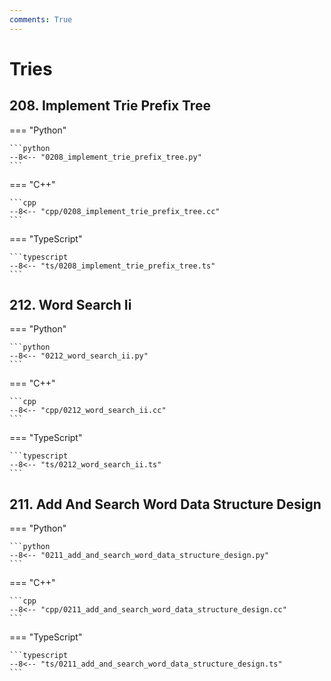 ```yaml
---
comments: True
---
```


# Tries

## 208. Implement Trie Prefix Tree

=== "Python"

    ```python
    --8<-- "0208_implement_trie_prefix_tree.py"
    ```

=== "C++"

    ```cpp
    --8<-- "cpp/0208_implement_trie_prefix_tree.cc"
    ```

=== "TypeScript"

    ```typescript
    --8<-- "ts/0208_implement_trie_prefix_tree.ts"
    ```

## 212. Word Search Ii

=== "Python"

    ```python
    --8<-- "0212_word_search_ii.py"
    ```

=== "C++"

    ```cpp
    --8<-- "cpp/0212_word_search_ii.cc"
    ```

=== "TypeScript"

    ```typescript
    --8<-- "ts/0212_word_search_ii.ts"
    ```

## 211. Add And Search Word Data Structure Design

=== "Python"

    ```python
    --8<-- "0211_add_and_search_word_data_structure_design.py"
    ```

=== "C++"

    ```cpp
    --8<-- "cpp/0211_add_and_search_word_data_structure_design.cc"
    ```

=== "TypeScript"

    ```typescript
    --8<-- "ts/0211_add_and_search_word_data_structure_design.ts"
    ```
